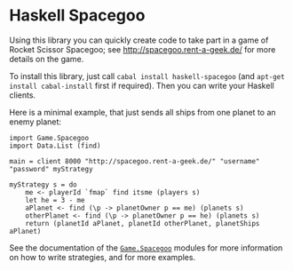 Haskell Spacegoo
================

Using this library you can quickly create code to take part in a game of Rocket
Scissor Spacegoo; see <http://spacegoo.rent-a-geek.de/> for more details on the
game.

To install this library, just call `cabal install haskell-spacegoo` (and
`apt-get install cabal-install` first if required). Then you can write your
Haskell clients.

Here is a minimal example, that just sends all ships from one planet to an
enemy planet:

    import Game.Spacegoo
    import Data.List (find)
    
    main = client 8000 "http://spacegoo.rent-a-geek.de/" "username" "password" myStrategy
    
    myStrategy s = do
        me <- playerId `fmap` find itsme (players s)
        let he = 3 - me
        aPlanet <- find (\p -> planetOwner p == me) (planets s)
        otherPlanet <- find (\p -> planetOwner p == he) (planets s)
        return (planetId aPlanet, planetId otherPlanet, planetShips aPlanet)

See the documentation of the [`Game.Spacegoo`](http://hackage.haskell.org/packages/archive/haskell-spacegoo/latest/doc/html/Game-Spacegoo.html) modules for more information on
how to write strategies, and for more examples.
